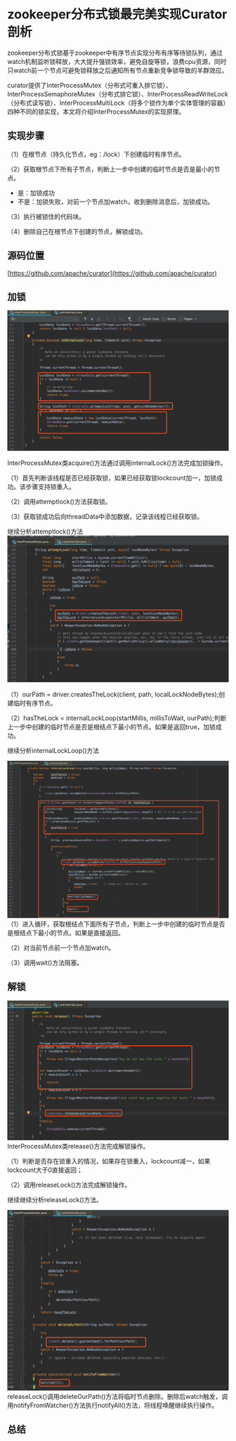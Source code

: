 # zookeeper分布式锁最完美实现Curator剖析

zookeeper分布式锁基于zookeeper中有序节点实现分布有序等待锁队列，通过watch机制监听锁释放，大大提升强锁效率，避免自旋等锁，浪费cpu资源，同时只watch前一个节点可避免锁释放之后通知所有节点重新竞争锁导致的羊群效应。

curator提供了InterProcessMutex（分布式可重入排它锁）、InterProcessSemaphoreMutex（分布式排它锁）、InterProcessReadWriteLock（分布式读写锁）、InterProcessMultiLock（将多个锁作为单个实体管理的容器）四种不同的锁实现，本文将介绍InterProcessMutex的实现原理。

## 实现步骤

（1）在根节点（持久化节点，eg：/lock）下创建临时有序节点。

（2）获取根节点下所有子节点，判断上一步中创建的临时节点是否是最小的节点。

* 是：加锁成功
* 不是：加锁失败，对前一个节点加watch，收到删除消息后，加锁成功。

（3）执行被锁住的代码块。

（4）删除自己在根节点下创建的节点，解锁成功。

## 源码位置

[https://github.com/apache/curator](https://github.com/apache/curator)

## 加锁

![](/assets/curator-1.png)

InterProcessMutex类acquire\(\)方法通过调用internalLock\(\)方法完成加锁操作。

（1）首先判断该线程是否已经获取锁，如果已经获取锁lockcount加一，加锁成功。该步骤支持锁重入。

（2）调用attemptlock\(\)方法获取锁。

（3）获取锁成功后向threadData中添加数据，记录该线程已经获取锁。

继续分析attemptlock\(\)方法  
![](/assets/curator-2.png)

（1）ourPath = driver.createsTheLock\(client, path, localLockNodeBytes\);创建临时有序节点。

（2）hasTheLock = internalLockLoop\(startMillis, millisToWait, ourPath\);判断上一步中创建的临时节点是否是根结点下最小的节点。如果是返回true，加锁成功。

继续分析internalLockLoop\(\)方法

![](/assets/curator-3.png)（1）进入循环，获取根结点下面所有子节点，判断上一步中创建的临时节点是否是根结点下最小的节点。如果是直接返回。

（2）对当前节点前一个节点加watch。

（3）调用wait\(\)方法阻塞。

## 解锁

![](/assets/curator-4.png)InterProcessMutex类release\(\)方法完成解锁操作。

（1）判断是否存在锁重入的情况，如果存在锁重入，lockcount减一，如果lockcount大于0直接返回；

（2）调用releaseLock\(\)方法完成解锁操作。

继续继续分析releaseLock\(\)方法。

![](/assets/curator-5.png)releaseLock\(\)调用deleteOurPath\(\)方法将临时节点删除。删除后watch触发，调用notifyFromWatcher\(\)方法执行notifyAll\(\)方法，将线程唤醒继续执行操作。

## 总结





